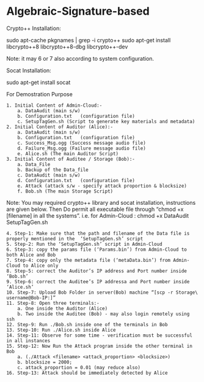 # Algebraic-Signature-based

Crypto++ Installation:

sudo apt-cache pkgnames | grep -i crypto++
sudo apt-get install libcrypto++8 libcrypto++8-dbg libcrypto++-dev

Note: it may 6 or 7 also according to system configuration.

Socat Installation:

sudo apt-get install socat

For Demostration Purpose

    1. Initial Content of Admin-Cloud:-
        a. DataAudit (main s/w)
        b. Configuration.txt   (configuration file)
        c. SetupTagGen.sh (Script to generate key materials and metadata)
    2. Initial Content of Auditor (Alice):-
        a. DataAudit (main s/w)
        b. Configuration.txt   (configuration file)
        c. Success_Msg.ogg (Success message audio file)
        d. Failure_Msg.ogg (Failure message audio file)
        e. Alice.sh (The main Auditor Script)
    3. Initial Content of Auditee / Storage (Bob):-
        a. Data_File
        b. Backup of the Data_file
        c. DataAudit (main s/w)
        d. Configuration.txt   (configuration file)
        e. Attack (attack s/w - specify attack proportion & blocksize)
        f. Bob.sh (The main Storage Script)

Note: You may required crypto++ library and socat installation, instructions are given below. Then Do permit all executable file through “chmod +x [filename] in all the systems”.
i.e. for Admin-Cloud : chmod +x DataAudit SetupTagGen.sh

    4. Step-1: Make sure that the path and filename of the Data file is properly mentioned in the  ‘SetupTagGen.sh’ script
    5. Step-2: Run the ‘SetupTagGen.sh’ script in Admin-Cloud
    6. Step-3: copy the params file (‘Params.bin’) from Admin-Cloud to both Alice and Bob
    7. Step-4: copy only the metadata file (‘metaData.bin’) from Admin-Cloud to Alice only
    8. Step-5: correct the Auditor’s IP address and Port number inside ‘Bob.sh’
    9. Step-6: correct the Auditee’s IP addressa and Port number inside ‘Alice.sh’
    10. Step-7: Upload Bob Folder in server(Bob) machine “[scp -r Storage\ username@Bob-IP:]”
    11. Step-8: Open three terminals:-
        a. One inside the Auditor (Alice)
        b. Two inside the Auditee (Bob) - may also login remotely using ssh
    12. Step-9: Run ./Bob.sh inside one of the terminals in Bob
    13. Step-10: Run ./Alice.sh inside Alice
    14. Step-11: Observe for some time - verification must be successful in all instances
    15. Step-12: Now Run the Attack program inside the other terminal in Bob 
        a. (./Attack <filename> <attack_proportion> <blocksize>) 
        b. blocksize = 2000; 
        c. attack_proportion = 0.01 (may reduce also)
    16. Step-13: Attack should be immediately detected by Alice
